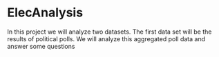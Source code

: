 # ElecAnalysis
In this project we will analyze two datasets. The first data set will be the results of political polls. We will analyze this aggregated poll data and answer some questions
